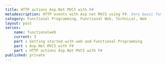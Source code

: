 ```yaml
---
title: HTTP actions Asp.Net MVC5 with F#
metadescription: HTTP events with Asp.net MVC5 using F#. Very basic fundamentals
category: Functional Programming, Functional Web, Technical, Web
layout: post
series: 
	name: functionalweb
	current: 3
	part : Getting started with web and Functional Programming
	part : Asp.Net MVC5 with F#
	part : HTTP actions Asp.Net MVC5 with F#
published: private
---
```


